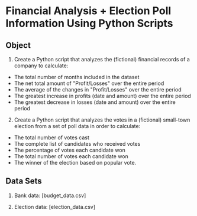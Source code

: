 # Financial Analysis + Election Poll Information Using Python Scripts

## Object

1. Create a Python script that analyzes the (fictional) financial records of a company to calculate: 
  * The total number of months included in the dataset
  * The net total amount of "Profit/Losses" over the entire period
  * The average of the changes in "Profit/Losses" over the entire period
  * The greatest increase in profits (date and amount) over the entire period
  * The greatest decrease in losses (date and amount) over the entire period

2. Create a Python script that analyzes the votes in a (fictional) small-town election from a set of poll data in order to calculate: 
  * The total number of votes cast
  * The complete list of candidates who received votes
  * The percentage of votes each candidate won
  * The total number of votes each candidate won
  * The winner of the election based on popular vote.

## Data Sets

1. Bank data: [budget_data.csv]

2. Election data: [election_data.csv]
